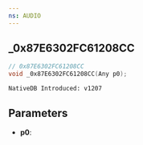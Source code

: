 ```yaml
---
ns: AUDIO
---
```

## _0x87E6302FC61208CC

```c
// 0x87E6302FC61208CC
void _0x87E6302FC61208CC(Any p0);
```

```
NativeDB Introduced: v1207
```

## Parameters
* **p0**:
